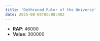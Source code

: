 ```yaml
---
title: 'Dethroned Ruler of the Universe'
date: 2025-08-05T00:00:00Z
---
```

- **RAP**: 46000
- **Value**: 300000
